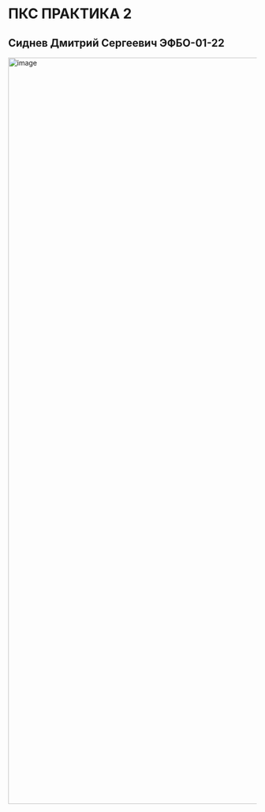 # ПКС ПРАКТИКА 2

## Cиднев Дмитрий Сергеевич ЭФБО-01-22


<img width="1512" alt="image" src="https://github.com/user-attachments/assets/3d157eee-aecf-4cac-86c1-02167e63bc2b">

